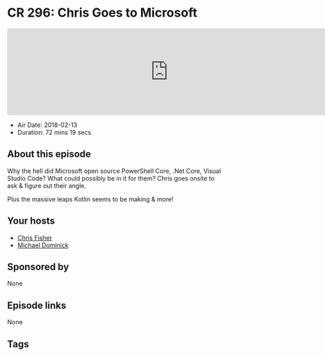 # CR 296: Chris Goes to Microsoft

<iframe src="https://player.fireside.fm/v2/MLf2ZzhC+4m9skrYb?theme=dark" width="740" height="200" frameborder="0" scrolling="no"></iframe>

* Air Date: 2018-02-13
* Duration: 72 mins 19 secs

## About this episode

Why the hell did Microsoft open source PowerShell Core, .Net Core, Visual Studio Code? What could possibly be in it for them? Chris goes onsite to ask & figure out their angle.

Plus the massive leaps Kotlin seems to be making & more!

## Your hosts
* [Chris Fisher](https://coder.show/hosts/chrislas)
* [Michael Dominick](https://coder.show/hosts/michael)

## Sponsored by

None



## Episode links

None



## Tags

